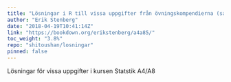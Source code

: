 ```yaml
---
title: "Lösningar i R till vissa uppgifter från övningskompendierna (samt lite annat kul)"
author: "Erik Stenberg"
date: "2018-04-19T10:41:14Z"
link: "https://bookdown.org/erikstenberg/a4a85/"
toc_weight: "3.8%"
repo: "shitoushan/losningar"
pinned: false
---
```


Lösningar för vissa uppgifter i kursen Statstik A4/A8

